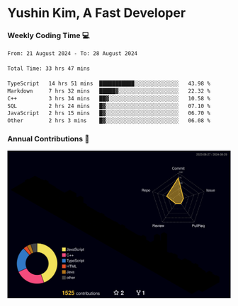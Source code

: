 # Yushin Kim, A Fast Developer

### Weekly Coding Time 💻

<!--START_SECTION:waka-->

```txt
From: 21 August 2024 - To: 28 August 2024

Total Time: 33 hrs 47 mins

TypeScript   14 hrs 51 mins  ███████████░░░░░░░░░░░░░░   43.98 %
Markdown     7 hrs 32 mins   █████▓░░░░░░░░░░░░░░░░░░░   22.32 %
C++          3 hrs 34 mins   ██▓░░░░░░░░░░░░░░░░░░░░░░   10.58 %
SQL          2 hrs 24 mins   █▓░░░░░░░░░░░░░░░░░░░░░░░   07.10 %
JavaScript   2 hrs 15 mins   █▓░░░░░░░░░░░░░░░░░░░░░░░   06.70 %
Other        2 hrs 3 mins    █▓░░░░░░░░░░░░░░░░░░░░░░░   06.08 %
```

<!--END_SECTION:waka-->

### Annual Contributions 🏃

![](./profile-3d-contrib/profile-night-rainbow.svg)
